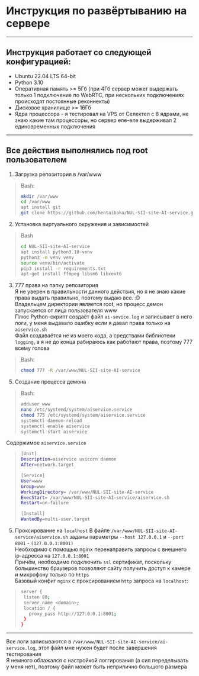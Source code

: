 # Инструкция по развёртыванию на сервере 
***
## Инструкция работает со следующей конфигурацией:
* Ubuntu 22.04 LTS 64-bit
* Python 3.10
* Оперативная память >= 5Гб (при 4Гб сервер может выдержать только 1 подключение по WebRTC, при нескольких подключениях происходят постоянные реконнекты) 
* Дисковое хранилище >= 16Гб
* Ядра процессора - я тестировал на VPS от Селектел с 8 ядрами, не знаю какие там процессоры, но сервер еле-еле выдерживал 2 единовременных подключения
***
## Все действия выполнялись под root пользователем
1. Загрузка репозитория в /var/www
>Bash:
>```bash
>mkdir /var/www
>cd /var/www
>apt install git
>git clone https://github.com/hentaibaka/NUL-SII-site-AI-service.git
>```
2. Установка виртуального окружения и зависимостей
>Bash
>```bash
>cd NUL-SII-site-AI-service
>apt install python3.10-venv
>python3 -m venv venv
>source venv/bin/activate
>pip3 install -r requirements.txt
>apt-get install ffmpeg libsm6 libxext6
>```
3. 777 права на папку репозитория\
Я не уверен в правильности данного действия, но я не знаю какие права выдать правильно, поэтому выдаю все. :D\
Владельцем директории является root, но процесс демон запускается от лица пользователя www\
Плюс Python-скрипт создаёт файл `ai-sevice.log` и записывает в него логи, у меня выдавало ошибку если я давал права только на `aiservice.sh`\
Файл создаваётся не из моего кода, а средствами библиотеки `logging`, а я не до конца рабираюсь как работают права, поэтому 777 всему голова
>Bash:
>```bash
>chmod 777 -R /var/www/NUL-SII-site-AI-service
>```
5. Создание процесса демона
>Bash:
>```bash
>adduser www
>nano /etc/systemd/system/aiservice.service
>chmod 775 /etc/systemd/system/aiservice.service
>systemctl daemon-reload
>systemctl enable aiservice
>systemctl start aiservice
>```
Содержимое `aiservice.service`
>```bash
>[Unit]
>Description=aiservice uvicorn daemon
>After=network.target
>
>[Service]
>User=www
>Group=www
>WorkingDirectory= /var/www/NUL-SII-site-AI-service
>ExecStart= /var/www/NUL-SII-site-AI-service/aiservice.sh
>Restart=on-failure
>
>[Install]
>WantedBy=multi-user.target
>```
5. Проксирование на `localhost`
В файле `/var/www/NUL-SII-site-AI-service/aiservice.sh` заданы параметры `--host 127.0.0.1` и `--port 8001` - `(127.0.0.1:8001)`\
Необходимо с помощью nginx перенаправить запросы с внешнего ip-адресса на `127.0.0.1:8001`\
Причём, необходимо подключить `ssl` сертификат, поскольку большинство браузеров позволяют сайту получить доступ к камере и микрофону только по `https`\
Базовый конфиг `nginx` с проксированием `http` запроса на `localhost`:
>```bash
>server {
>  listen 80; 
>  server_name <domain>;
>  location / {
>    proxy_pass http://127.0.0.1:8001;
>  }
>}
>```
***
Все логи записываются в `/var/www/NUL-SII-site-AI-service/ai-service.log`, этот файл мне нужен будет после завершения тестирования\
Я немного облажался с настройкой логгирования (а сил переделывать у меня нет), поэтому файл может быть неприлично большого размера

